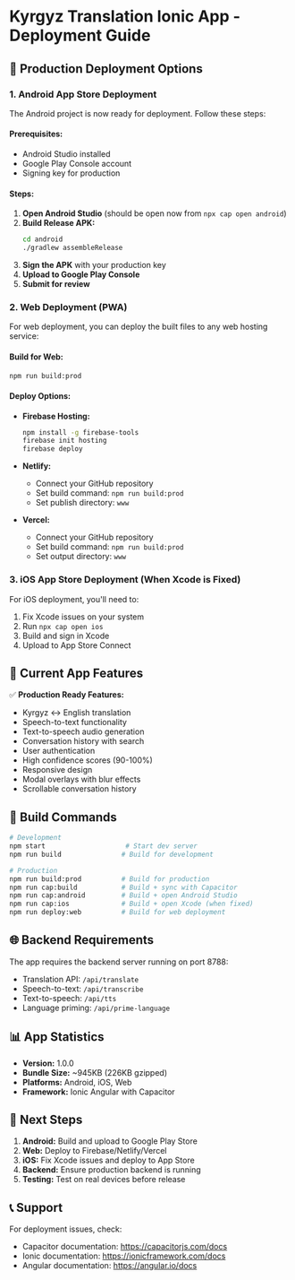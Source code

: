 # Kyrgyz Translation Ionic App - Deployment Guide

## 🚀 Production Deployment Options

### 1. Android App Store Deployment

The Android project is now ready for deployment. Follow these steps:

#### Prerequisites:
- Android Studio installed
- Google Play Console account
- Signing key for production

#### Steps:
1. **Open Android Studio** (should be open now from `npx cap open android`)
2. **Build Release APK:**
   ```bash
   cd android
   ./gradlew assembleRelease
   ```
3. **Sign the APK** with your production key
4. **Upload to Google Play Console**
5. **Submit for review**

### 2. Web Deployment (PWA)

For web deployment, you can deploy the built files to any web hosting service:

#### Build for Web:
```bash
npm run build:prod
```

#### Deploy Options:
- **Firebase Hosting:**
  ```bash
  npm install -g firebase-tools
  firebase init hosting
  firebase deploy
  ```

- **Netlify:**
  - Connect your GitHub repository
  - Set build command: `npm run build:prod`
  - Set publish directory: `www`

- **Vercel:**
  - Connect your GitHub repository
  - Set build command: `npm run build:prod`
  - Set output directory: `www`

### 3. iOS App Store Deployment (When Xcode is Fixed)

For iOS deployment, you'll need to:
1. Fix Xcode issues on your system
2. Run `npx cap open ios`
3. Build and sign in Xcode
4. Upload to App Store Connect

## 📱 Current App Features

✅ **Production Ready Features:**
- Kyrgyz ↔ English translation
- Speech-to-text functionality
- Text-to-speech audio generation
- Conversation history with search
- User authentication
- High confidence scores (90-100%)
- Responsive design
- Modal overlays with blur effects
- Scrollable conversation history

## 🔧 Build Commands

```bash
# Development
npm start                    # Start dev server
npm run build               # Build for development

# Production
npm run build:prod          # Build for production
npm run cap:build           # Build + sync with Capacitor
npm run cap:android         # Build + open Android Studio
npm run cap:ios             # Build + open Xcode (when fixed)
npm run deploy:web          # Build for web deployment
```

## 🌐 Backend Requirements

The app requires the backend server running on port 8788:
- Translation API: `/api/translate`
- Speech-to-text: `/api/transcribe`
- Text-to-speech: `/api/tts`
- Language priming: `/api/prime-language`

## 📊 App Statistics

- **Version:** 1.0.0
- **Bundle Size:** ~945KB (226KB gzipped)
- **Platforms:** Android, iOS, Web
- **Framework:** Ionic Angular with Capacitor

## 🎯 Next Steps

1. **Android:** Build and upload to Google Play Store
2. **Web:** Deploy to Firebase/Netlify/Vercel
3. **iOS:** Fix Xcode issues and deploy to App Store
4. **Backend:** Ensure production backend is running
5. **Testing:** Test on real devices before release

## 📞 Support

For deployment issues, check:
- Capacitor documentation: https://capacitorjs.com/docs
- Ionic documentation: https://ionicframework.com/docs
- Angular documentation: https://angular.io/docs

